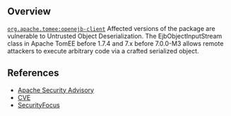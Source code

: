 ## Overview
[`org.apache.tomee:openejb-client`](http://search.maven.org/#search%7Cga%7C1%7Ca%3A%22openejb-client%22)
Affected versions of the package are vulnerable to Untrusted Object Deserialization. The EjbObjectInputStream class in Apache TomEE before 1.7.4 and 7.x before 7.0.0-M3 allows remote attackers to execute arbitrary code via a crafted serialized object.

## References
- [Apache Security Advisory](http://tomee.apache.org/security/tomee.html)
- [CVE](https://cve.mitre.org/cgi-bin/cvename.cgi?name=CVE-2016-0779)
- [SecurityFocus](http://www.securityfocus.com/bid/84422)
